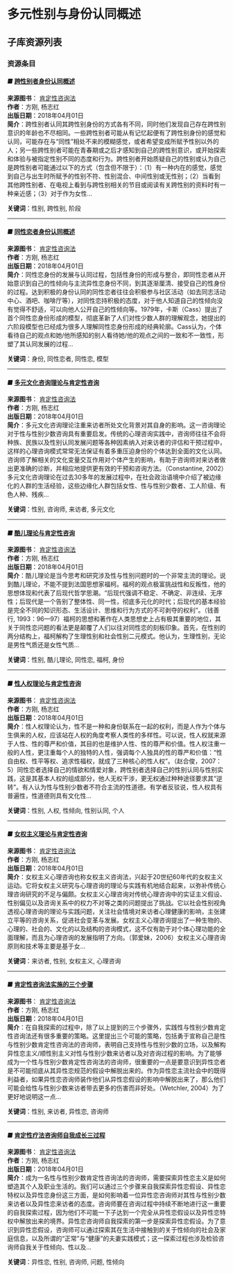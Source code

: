 # 多元性别与身份认同概述

## 子库资源列表

### 资源条目

#### _■_ [跨性别者身份认同概述](https://www.sklib.cn/booklib/databasedetail?SiteID=122&ID=1963786&fromSubID=328)

**来源图书**： [肯定性咨询法](https://www.sklib.cn/booklib/bookPreview?SiteID=122&ID=1963558&fromSubID=328)  
**作者**：方刚, 杨志红  
**出版日期**：2018年04月01日  
**简介**：跨性别者认同其跨性别身份的方式各有不同，同时他们发现自己存在跨性别意识的年龄也不尽相同。一些跨性别者可能从有记忆起便有了跨性别身份的感觉和认同，可能存在与“同性”相处不来的模糊感觉，或者希望变成所赋予性别以外的人；另一些跨性别者可能在青春期或之后才感知到自己的跨性别意识，或开始探索和体验与被指定性别不同的态度和行为。跨性别者开始质疑自己的性别或认为自己是跨性别者可能通过以下的方式（包含但不限于）：（1）有一种内在的感觉，感觉到自己与出生时所赋予的性别不符、性别混合、中间性别或无性别；（2）当看到其他跨性别者、在电视上看到与跨性别相关的节目或阅读有关跨性别的资料时有一种亲近感；（3）对于作为女性...

**关键词**：性别, 跨性别, 阶段

---

#### _■_ [同性恋者身份认同概述](https://www.sklib.cn/booklib/databasedetail?SiteID=122&ID=1963783&fromSubID=328)

**来源图书**： [肯定性咨询法](https://www.sklib.cn/booklib/bookPreview?SiteID=122&ID=1963558&fromSubID=328)  
**作者**：方刚, 杨志红  
**出版日期**：2018年04月01日  
**简介**：同性恋身份的发展与认同过程，包括性身份的形成与整合，即同性恋者从开始意识到自己的性倾向与主流异性恋身份不同，到其逐渐厘清、接受自己的性身份的过程。达到积极的身份认同的同性恋者往往会积极参与社区活动（如去同志活动中心、酒吧、咖啡厅等），对同性恋持积极的态度，对于他人知道自己的性倾向没有觉得不舒适，可以向他人公开自己的性倾向等。1979年，卡斯（Cass）提出了首个同性恋身份形成的模型，彻底革新了人们对性少数人群的理解观念，她提出的六阶段模型也已经成为很多人理解同性恋身份形成的经典轮廓。Cass认为，个体看待自己的观点和她/他所感知的别人看待她/他的观点之间的一致和不一致性，形塑了其认同发展的过程...

**关键词**：身份, 同性恋者, 同性恋, 模型

---

#### _■_ [多元文化咨询理论与肯定性咨询](https://www.sklib.cn/booklib/databasedetail?SiteID=122&ID=1963771&fromSubID=328)

**来源图书**： [肯定性咨询法](https://www.sklib.cn/booklib/bookPreview?SiteID=122&ID=1963558&fromSubID=328)  
**作者**：方刚, 杨志红  
**出版日期**：2018年04月01日  
**简介**：多元文化咨询理论注重来访者所处文化背景对其自身的影响。这一咨询理论对于性与性别少数咨询具有重要启发。传统的心理咨询实践中，咨询师往往不会将种族、民族以及性别认同发展问题等各种因素纳入对来访者的评估和干预过程中，这样的心理咨询模式常常无法保证有着多重压迫身份的个体达到全面的文化认同。咨询师了解相关的文化变量交互作用对个体产生的影响，有助于咨询师对来访者做出更准确的诊断，并相应地提供更有效的干预和咨询方法。（Constantine, 2002）多元文化咨询理论在过去30多年的发展过程中，在社会政治语境中介绍了被边缘化的人群的生活经验，这些边缘化人群包括女性、性与性别少数者、工人阶级、有色人种、残疾...

**关键词**：性别, 咨询师, 来访者, 多元文化

---

#### _■_ [酷儿理论与肯定性咨询](https://www.sklib.cn/booklib/databasedetail?SiteID=122&ID=1963765&fromSubID=328)

**来源图书**： [肯定性咨询法](https://www.sklib.cn/booklib/bookPreview?SiteID=122&ID=1963558&fromSubID=328)  
**作者**：方刚, 杨志红  
**出版日期**：2018年04月01日  
**简介**：酷儿理论是当今思考和研究涉及性与性别问题时的一个非常主流的理论。说到酷儿理论，不能不提到法国思想家福柯。福柯的观点极富挑战性和反叛性，他的思想体现和代表了后现代哲学思潮。“后现代强调不稳定、不确定、非连续、无序性；后现代是一个告别了整体性、同一性，彻底多元化的时代；后现代的基本经验是完全不同的知识形态、生活设计、思维和行为方式的不可剥夺的权利”。（钱善行, 1993：96—97）福柯的思想和著作在人类思想史上占有极其重要的地位，其关于同性恋问题的看法更是颠覆了人们以往对同性恋的刻板印象。首先，在性别的两分结构上，福柯解构了生理性别和社会性别二元模式。他认为，生理性别，无论是男性气质还是女性气质...

**关键词**：性别, 酷儿理论, 同性恋, 福柯, 身份

---

#### _■_ [性人权理论与肯定性咨询](https://www.sklib.cn/booklib/databasedetail?SiteID=122&ID=1963763&fromSubID=328)

**来源图书**： [肯定性咨询法](https://www.sklib.cn/booklib/bookPreview?SiteID=122&ID=1963558&fromSubID=328)  
**作者**：方刚, 杨志红  
**出版日期**：2018年04月01日  
**简介**：性人权理论认为，性不是一种和身份联系在一起的权利，而是人作为个体与生俱来的人权，应该站在人权的角度考察人类性的多样性。可以说，性人权就来源于人性、性的尊严和价值，其目的也是维护人性、性的尊严和价值。性人权注重一般的人性，更注重每个人的独特的人性，强调每个人独具的性的尊严和价值：“性自由权、性平等权、追求性福权，就成了三种核心的性人权”。（赵合俊，2007：5）同性恋者选择自己的情欲和情爱对象，跨性别者选择自己的性别认同与性别实践，这是其基本人权的组成部分，他人无权干涉，更无权通过种种途径要求其“逆转”。有人认为性与性别少数者不符合主流的性道德。有学者反驳说，性人权具有普遍性，性道德则具有文化性...

**关键词**：性别, 人权, 性倾向, 性别认同, 个人

---

#### _■_ [女权主义理论与肯定性咨询](https://www.sklib.cn/booklib/databasedetail?SiteID=122&ID=1963737&fromSubID=328)

**来源图书**： [肯定性咨询法](https://www.sklib.cn/booklib/bookPreview?SiteID=122&ID=1963558&fromSubID=328)  
**作者**：方刚, 杨志红  
**出版日期**：2018年04月01日  
**简介**：女权主义心理咨询也称女权主义咨询法，兴起于20世纪60年代的女权主义运动。它将女权主义研究与心理咨询的理论与实践有机地结合起来，以弥补传统心理咨询研究的不足与偏颇。女权主义心理咨询对传统心理咨询中的实证主义假设、性别偏见以及咨询关系中的权力不对等之类的问题提出了挑战。它以社会性别视角透视心理咨询的理论与实践问题，关注社会情境对来访者心理健康的影响，主张建立平等的咨询关系，促进社会变革与发展。女权主义心理咨询提出了一种生物的、心理的、社会的、文化的以及结构的咨询模式，这不仅有助于对个体心理功能的全面理解，而且为心理咨询的发展指明了方向。（郭爱妹，2006）女权主义心理咨询原则和技术等主要是基于女...

**关键词**：来访者, 性别, 女权主义, 心理咨询

---

#### _■_ [肯定性咨询法实施的三个步骤](https://www.sklib.cn/booklib/databasedetail?SiteID=122&ID=1963725&fromSubID=328)

**来源图书**： [肯定性咨询法](https://www.sklib.cn/booklib/bookPreview?SiteID=122&ID=1963558&fromSubID=328)  
**作者**：方刚, 杨志红  
**出版日期**：2018年04月01日  
**简介**：在自我探索的过程中，除了以上提到的三个步骤外，实践性与性别少数肯定性咨询法还有很多重要的策略。这里提出三个可能的策略，包括勇于宣称自己是性与性别少数肯定性咨询法的咨询师，表明自己支持性与性别少数的立场，以及解构异性恋主义/顺性别主义对性与性别少数来访者以及对咨询过程的影响。为了能够成为一个性与性别少数肯定性咨询法的咨询师，很重要的一点是要意识到异性恋者是不可能彻底从其异性恋规范的假设中解脱出来的。作为异性恋主流社会中的既得利益者，如果异性恋咨询师装作他们从异性恋假设的影响中解脱出来了，那么他们可能会给性与性别少数来访者带去更多的伤害而非好处。（Wetchler, 2004）为了更好地说明这一点...

**关键词**：性别, 来访者, 异性恋, 咨询师

---

#### _■_ [肯定性疗法咨询师自我成长三过程](https://www.sklib.cn/booklib/databasedetail?SiteID=122&ID=1963714&fromSubID=328)

**来源图书**： [肯定性咨询法](https://www.sklib.cn/booklib/bookPreview?SiteID=122&ID=1963558&fromSubID=328)  
**作者**：方刚, 杨志红  
**出版日期**：2018年04月01日  
**简介**：成为一名性与性别少数肯定性咨询法的咨询师，需要探索异性恋主义是如何塑造其个人及职业生活的。我们可以通过三个步骤来自我探索异性恋假设、异性恋特权以及异性恋身份这三方面，是如何影响着一位异性恋咨询师对其性与性别少数来访者以及异性恋来访者的态度。咨询师要在咨询过程中持续不断地进行这一重要的自我探索过程，因为他们不可能一下子达到一个完全从异性恋假设以及异性恋特权中解放出来的境界。异性恋咨询师自我探索的第一步是探索异性恋假设。为了意识到异性恋假设，咨询师可以通过探索其在生活中接触到的关于性倾向的社会及家庭信息，以及所谓的“正常”与“健康”的夫妻实践模式；这一探索过程也涉及检验咨询师自我关于性倾向、性以及...

**关键词**：异性恋, 性别, 咨询师, 问题, 性倾向